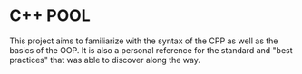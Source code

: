 # C++ POOL

This project aims to familiarize with the syntax of the CPP as well as the
basics of the OOP. It is also a personal reference for the standard and "best
practices" that was able to discover along the way.
